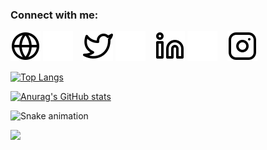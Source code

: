 
### Connect with me:

[![website](./img/globe-light.svg)](https://husnu.site#gh-light-mode-only)
[![website](./img/globe-dark.svg)](https://husnu.site#gh-dark-mode-only)
&nbsp;&nbsp;
[![website](./img/twitter-light.svg)](https://twitter.com/hsnlbnan#gh-light-mode-only)
[![website](./img/twitter-dark.svg)](https://twitter.com/hsnlbnan#gh-dark-mode-only)
&nbsp;&nbsp;
[![website](./img/linkedin-light.svg)](https://linkedin.com/in/husnu#gh-light-mode-only)
[![website](./img/linkedin-dark.svg)](https://linkedin.com/in/husnu#gh-dark-mode-only)
&nbsp;&nbsp;
[![website](./img/instagram-light.svg)](https://instagram.com/hsnlbnan#gh-light-mode-only)


[![Top Langs](https://github-readme-stats.vercel.app/api/top-langs/?username=hsnlbnan&layout=compact)](https://github.com/hsnlbnan/github-readme-stats)


[![Anurag's GitHub stats](https://github-readme-stats.vercel.app/api?username=hsnlbnan)](https://github.com/hsnlbnan/github-readme-stats)

![Snake animation](https://github.com/thepiyushmalhotra/thepiyushmalhotra/blob/output/github-contribution-grid-snake.svg)

![](https://komarev.com/ghpvc/?username=hsnlbnan&style=flat-square)
